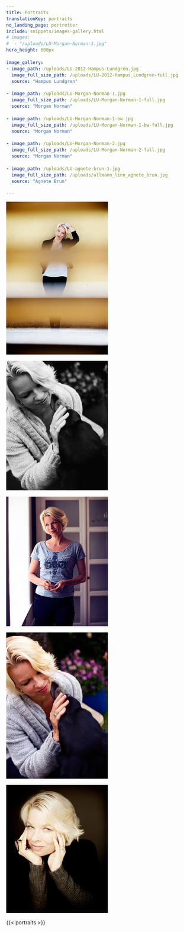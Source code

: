 ```yaml
---
title: Portraits
translationKey: portraits
no_landing_page: portretter
include: snippets/images-gallery.html
# images: 
#  - "/uploads/LU-Morgan-Norman-1.jpg"
hero_height: 600px

image_gallery:
- image_path: /uploads/LU-2012-Hampus-Lundgren.jpg
  image_full_size_path: /uploads/LU-2012-Hampus_Lundgren-full.jpg
  source: "Hampus Lundgren"

- image_path: /uploads/LU-Morgan-Norman-1.jpg 
  image_full_size_path: /uploads/LU-Morgan-Norman-1-full.jpg
  source: "Morgan Norman"

- image_path: /uploads/LU-Morgan-Norman-1-bw.jpg
  image_full_size_path: /uploads/LU-Morgan-Norman-1-bw-full.jpg
  source: "Morgan Norman"

- image_path: /uploads/LU-Morgan-Norman-2.jpg
  image_full_size_path: /uploads/LU-Morgan-Norman-2-full.jpg
  source: "Morgan Norman"

- image_path: /uploads/LU-agnete-brun-1.jpg
  image_full_size_path: /uploads/ullmann_linn_agnete_brun.jpg
  source: "Agnete Brun"

---
```


[![Hampus Lundgren](/uploads/LU-2012-Hampus-Lundgren.jpg)](/uploads/LU-2012-Hampus_Lundgren-full.jpg)


[![Morgan Norman](/uploads/LU-Morgan-Norman-1-bw.jpg)](/uploads/LU-Morgan-Norman-1-bw-full.jpg)

[![Morgan Norman](/uploads/LU-Morgan-Norman-2.jpg)](/uploads/LU-Morgan-Norman-2-full.jpg)

[![Morgan Norman](/uploads/LU-Morgan-Norman-1.jpg)](/uploads/LU-Morgan-Norman-1-full.jpg)

[![Agnete Brun](/uploads/LU-agnete-brun-1.jpg)](/uploads/ullmann_linn_agnete_brun.jpg)


{{< portraits >}}